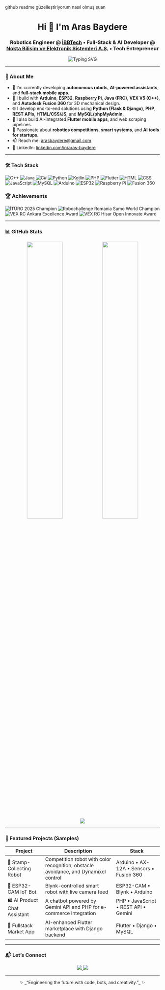 github readme güzelleştiriyorum nasıl olmuş şuan

<h1 align="center">Hi 👋 I'm Aras Baydere</h1>
<h3 align="center">
  Robotics Engineer @ <a href="https://ibbtech.com.tr">İBBTech</a> •
  Full‑Stack & AI Developer @ <a href="https://noktabilisim.com.tr">Nokta Bilişim ve Elektronik Sistemleri A.Ş.</a> •
  Tech Entrepreneur
</h3>

<p align="center">
  <img src="https://readme-typing-svg.herokuapp.com?font=Fira+Code&weight=600&size=22&duration=2500&pause=300&center=true&vCenter=true&width=700&lines=Building+robots%2C+web+apps%2C+and+AI+assistants;Coding+hardware+to+cloud%2C+full+stack;Exploring+automation+through+tech+and+design" alt="Typing SVG" />
</p>

---

### 🚀 About Me
- 🔭 I’m currently developing **autonomous robots**, **AI-powered assistants**, and **full-stack mobile apps**.
- 🤖 I build with **Arduino**, **ESP32**, **Raspberry Pi**, **Java (FRC)**, **VEX V5 (C++)**, and **Autodesk Fusion 360** for 3D mechanical design.
- 🌐 I develop end-to-end solutions using **Python (Flask & Django)**, **PHP**, **REST APIs**, **HTML/CSS/JS**, and **MySQL/phpMyAdmin**.
- 📱 I also build AI-integrated **Flutter mobile apps**, and web scraping pipelines.
- 🚀 Passionate about **robotics competitions**, **smart systems**, and **AI tools for startups**.
- 📫 Reach me: arasbaydere@gmail.com
- 🔗 LinkedIn: [linkedin.com/in/aras-baydere](https://tr.linkedin.com/in/aras-baydere)

---

### 🛠 Tech Stack

![C++](https://img.shields.io/badge/C++-00599C?style=for-the-badge&logo=c%2B%2B&logoColor=white)
![Java](https://img.shields.io/badge/Java-ED8B00?style=for-the-badge&logo=openjdk&logoColor=white)
![C#](https://img.shields.io/badge/C%23-239120?style=for-the-badge&logo=c-sharp&logoColor=white)
![Python](https://img.shields.io/badge/Python-3776AB?style=for-the-badge&logo=python&logoColor=white)
![Kotlin](https://img.shields.io/badge/Kotlin-9966FF?style=for-the-badge&logo=kotlin&logoColor=white)
![PHP](https://img.shields.io/badge/PHP-777BB4?style=for-the-badge&logo=php&logoColor=white)
![Flutter](https://img.shields.io/badge/Flutter-02569B?style=for-the-badge&logo=flutter&logoColor=white)
![HTML](https://img.shields.io/badge/HTML-E34F26?style=for-the-badge&logo=html5&logoColor=white)
![CSS](https://img.shields.io/badge/CSS-1572B6?style=for-the-badge&logo=css3&logoColor=white)
![JavaScript](https://img.shields.io/badge/JavaScript-F7DF1E?style=for-the-badge&logo=javascript&logoColor=black)
![MySQL](https://img.shields.io/badge/MySQL-00758F?style=for-the-badge&logo=mysql&logoColor=white)
![Arduino](https://img.shields.io/badge/Arduino-00979D?style=for-the-badge&logo=arduino&logoColor=white)
![ESP32](https://img.shields.io/badge/ESP32-000000?style=for-the-badge&logo=espressif&logoColor=white)
![Raspberry Pi](https://img.shields.io/badge/Raspberry%20Pi-C51A4A?style=for-the-badge&logo=raspberry%20pi&logoColor=white)
![Fusion 360](https://img.shields.io/badge/Fusion360-F0922B?style=for-the-badge&logo=autodesk&logoColor=white)
### 🏆 Achievements

![İTÜRO 2025 Champion](https://img.shields.io/badge/%E4%BC%8A%E4%B8%81%E7%BD%97%202025-%E5%8F%91%E5%B8%83%E8%80%85-%23007ACC?style=for-the-badge&logo=appveyor&logoColor=white&label=İTÜRO%202025%20Champion&color=blue)
![Robochallenge Romania Sumo World Champion](https://img.shields.io/badge/Robochallenge%20Romania-Sumo%20World%20Champion-%23ff6f61?style=for-the-badge)
![VEX RC Ankara Excellence Award](https://img.shields.io/badge/VEX%20RC-Ankara%20Excellence%20Award-%2300bfff?style=for-the-badge)
![VEX RC Hisar Open Innovate Award](https://img.shields.io/badge/VEX%20RC-Hisar%20Open%20Innovate%20Award-%23ffdd00?style=for-the-badge)


---

### 📊 GitHub Stats

<p align="center">
  <img src="https://github-readme-stats.vercel.app/api?username=arasbaydere&show_icons=true&theme=tokyonight" width="48%">
  <img src="https://github-readme-streak-stats.herokuapp.com/?user=arasbaydere&theme=tokyonight" width="48%">
  <br>
  <img src="https://github-readme-stats.vercel.app/api/top-langs/?username=arasbaydere&layout=compact&theme=tokyonight">
</p>

---

### 📌 Featured Projects (Samples)

| Project | Description | Stack |
|--------|-------------|-------|
| 🛑 Stamp-Collecting Robot | Competition robot with color recognition, obstacle avoidance, and Dynamixel control | Arduino • AX-12A • Sensors • Fusion 360 |
| 📡 ESP32-CAM IoT Bot | Blynk-controlled smart robot with live camera feed | ESP32-CAM • Blynk • Arduino |
| 🛍️ AI Product Chat Assistant | A chatbot powered by Gemini API and PHP for e-commerce integration | PHP • JavaScript • REST API • Gemini |
| 📱 Fullstack Market App | AI-enhanced Flutter marketplace with Django backend | Flutter • Django • MySQL |

---

### 📬 Let’s Connect

<p align="center">
  <a href="mailto:arasbaydere@gmail.com">
    <img src="https://img.shields.io/badge/Gmail-Email-red?style=for-the-badge&logo=gmail">
  </a>
  <a href="https://tr.linkedin.com/in/aras-baydere">
    <img src="https://img.shields.io/badge/LinkedIn-Connect-blue?style=for-the-badge&logo=linkedin">
  </a>
</p>

---

<p align="center">✨ _“Engineering the future with code, bots, and creativity.”_ ✨</p>
